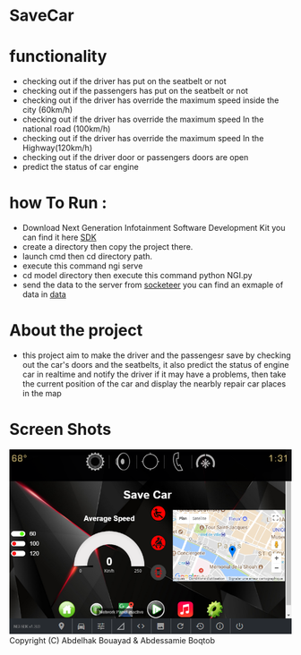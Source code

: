 # SaveCar
# functionality
- checking out if the driver has put on the seatbelt or not
- checking out if the passengers has put on the seatbelt or not
- checking out if the driver has override the maximum speed inside the city (60km/h)
- checking out if the driver has override the maximum speed In the national road (100km/h)
- checking out if the driver has override the maximum speed In the Highway(120km/h)
- checking out if the driver door or passengers doors are open
- predict the status of car engine   

# how To Run : 
- Download Next Generation Infotainment Software Development Kit you can find it here [SDK](https://developer.gm.com/ngi)
- create a directory then copy the project there. 
- launch cmd  then cd  directory path.
- execute this command ngi serve
- cd model directory then execute this  command python NGI.py
- send the data to the server from [socketeer](http://ngi-socketeer.herokuapp.com) you can find an exmaple of data in [data](data.txt)
# About the project
- this project aim to make the driver and the passengesr save by checking out the car's doors and the seatbelts, it also predict the      status of engine car in  realtime and notify the driver if it may have a problems, then take the current position of the car and display the nearbly repair car  places in the map
# Screen Shots 
![index](index.PNG?raw=true "Title")
Copyright (C) Abdelhak Bouayad & Abdessamie Boqtob
